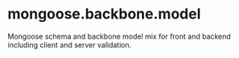 mongoose.backbone.model
=======================

Mongoose schema and backbone model mix for front and backend including client and server validation.